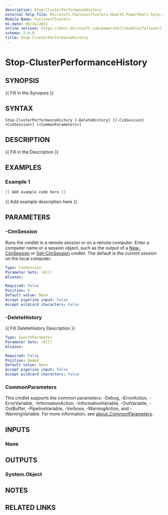 ```yaml
---
description: Stop-ClusterPerformanceHistory
external help file: Microsoft.FailoverClusters.Health.PowerShell-help.xml
Module Name: FailoverClusters
ms.date: 08/31/2021
online version: https://docs.microsoft.com/powershell/module/failoverclusters/stop-clusterperformancehistory?view=windowsserver2022-ps&wt.mc_id=ps-gethelp
schema: 2.0.0
title: Stop-ClusterPerformanceHistory
---
```


# Stop-ClusterPerformanceHistory

## SYNOPSIS
{{ Fill in the Synopsis }}

## SYNTAX

```
Stop-ClusterPerformanceHistory [-DeleteHistory] [[-CimSession] <CimSession>] [<CommonParameters>]
```

## DESCRIPTION
{{ Fill in the Description }}

## EXAMPLES

### Example 1
```powershell
{{ Add example code here }}
```

{{ Add example description here }}

## PARAMETERS

### -CimSession
Runs the cmdlet in a remote session or on a remote computer. Enter a computer name or a session
object, such as the output of a [New-CimSession](https://go.microsoft.com/fwlink/p/?LinkId=227967)
or [Get-CimSession](https://go.microsoft.com/fwlink/p/?LinkId=227966) cmdlet. The default is the
current session on the local computer.

```yaml
Type: CimSession
Parameter Sets: (All)
Aliases:

Required: False
Position: 0
Default value: None
Accept pipeline input: False
Accept wildcard characters: False
```

### -DeleteHistory
{{ Fill DeleteHistory Description }}

```yaml
Type: SwitchParameter
Parameter Sets: (All)
Aliases:

Required: False
Position: Named
Default value: None
Accept pipeline input: False
Accept wildcard characters: False
```

### CommonParameters
This cmdlet supports the common parameters: -Debug, -ErrorAction, -ErrorVariable,
-InformationAction, -InformationVariable, -OutVariable, -OutBuffer, -PipelineVariable, -Verbose,
-WarningAction, and -WarningVariable. For more information, see
[about_CommonParameters](http://go.microsoft.com/fwlink/?LinkID=113216).

## INPUTS

### None

## OUTPUTS

### System.Object
## NOTES

## RELATED LINKS
